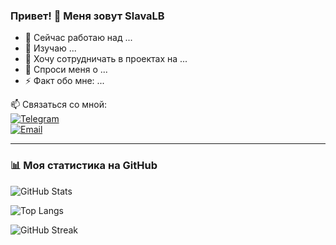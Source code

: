 ### Привет! 👋 Меня зовут SlavaLB

- 🔭 Сейчас работаю над ...
- 🌱 Изучаю ...
- 👯 Хочу сотрудничать в проектах на ...
- 💬 Спроси меня о ...
- ⚡ Факт обо мне: ...

📫 Связаться со мной:  
[![Telegram](https://img.shields.io/badge/Telegram-2CA5E0?style=for-the-badge&logo=telegram&logoColor=white)](https://t.me/ТВОЙ_ЛОГИН)  
[![Email](https://img.shields.io/badge/Email-D14836?style=for-the-badge&logo=gmail&logoColor=white)](mailto:ТВОЙ_EMAIL)

---

### 📊 **Моя статистика на GitHub**
![GitHub Stats](https://github-readme-stats.vercel.app/api?username=SlavaLB&show_icons=true&theme=dark&hide_border=true)

![Top Langs](https://github-readme-stats.vercel.app/api/top-langs/?username=SlavaLB&layout=compact&theme=dark)

![GitHub Streak](https://github-readme-streak-stats.herokuapp.com/?user=SlavaLB&theme=dark&hide_border=true)
